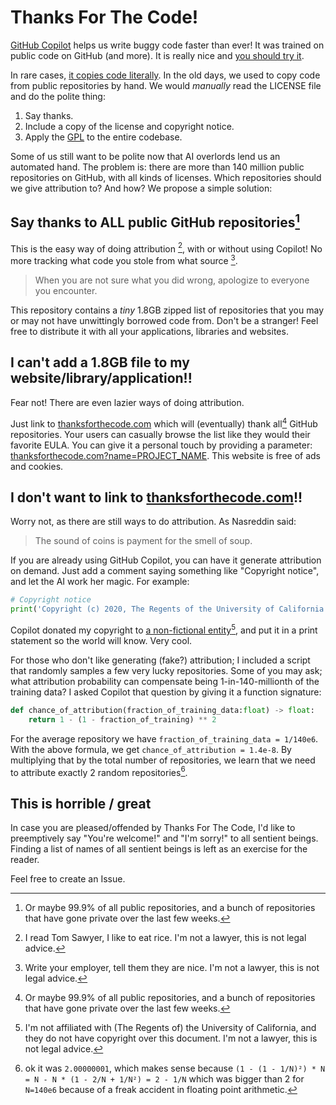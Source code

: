 # Thanks For The Code!

[GitHub Copilot](https://copilot.github.com) helps us write buggy code faster than ever! It was trained on public code on GitHub (and more). It is really nice and [you should try it](https://github.blog/2022-07-14-research-how-github-copilot-helps-improve-developer-productivity/).

In rare cases, [it copies code literally](https://www.theverge.com/2021/7/7/22561180/github-copilot-legal-copyright-fair-use-public-code). In the old days, we used to copy code from public repositories by hand. We would *manually* read the LICENSE file and do the polite thing:
1. Say thanks.
1. Include a copy of the license and copyright notice.
1. Apply the [GPL](https://www.cnet.com/tech/tech-industry/microsofts-hand-forced-on-open-source-driver-release/) to the entire codebase.

Some of us still want to be polite now that AI overlords lend us an automated hand. The problem is: there are more than 140 million public repositories on GitHub, with all kinds of licenses. Which repositories should we give attribution to? And how? We propose a simple solution:


## Say thanks to ALL public GitHub repositories[^2]

This is the easy way of doing attribution [^1], with or without using Copilot! No more tracking what code you stole from what source [^3].  

> When you are not sure what you did wrong, apologize to everyone you encounter.

This repository contains a *tiny* 1.8GB zipped list of repositories that you may or may not have unwittingly borrowed code from. Don't be a stranger! Feel free to distribute it with all your applications, libraries and websites.


## I can't add a 1.8GB file to my website/library/application!!

Fear not! There are even lazier ways of doing attribution. 

Just link to [thanksforthecode.com](http://thanksforthecode.com) which will (eventually) thank all[^2] GitHub repositories. Your users can casually browse the list like they would their favorite EULA. You can give it a personal touch by providing a parameter: [thanksforthecode.com?name=PROJECT_NAME](http://thanksforthecode.com?name=PROJECT_NAME). This website is free of ads and cookies.


## I don't want to link to [thanksforthecode.com](http://thanksforthecode.com)!!

Worry not, as there are still ways to do attribution. As Nasreddin said:

> The sound of coins is payment for the smell of soup.

If you are already using GitHub Copilot, you can have it generate attribution on demand. Just add a comment saying something like "Copyright notice", and let the AI work her magic. For example:
```python
# Copyright notice
print('Copyright (c) 2020, The Regents of the University of California. All Rights Reserved.')
```
Copilot donated my copyright to [a non-fictional entity](https://en.wikipedia.org/wiki/Regents_of_the_University_of_California)[^4], and put it in a print statement so the world will know. Very cool.

For those who don't like generating (fake?) attribution; I included a script that randomly samples a few very lucky repositories. Some of you may ask; what attribution probability can compensate being 1-in-140-millionth of the training data? I asked Copilot that question by giving it a function signature:

```python
def chance_of_attribution(fraction_of_training_data:float) -> float:
    return 1 - (1 - fraction_of_training) ** 2
```

For the average repository we have `fraction_of_training_data = 1/140e6`. With the above formula, we get `chance_of_attribution = 1.4e-8`. By multiplying that by the total number of repositories, we learn that we need to attribute exactly 2 random repositories[^5].


## This is horrible / great

In case you are pleased/offended by Thanks For The Code, I'd like to preemptively say "You're welcome!" and "I'm sorry!" to all sentient beings. Finding a list of names of all sentient beings is left as an exercise for the reader.

Feel free to create an Issue.


[^1]: I read Tom Sawyer, I like to eat rice. I'm not a lawyer, this is not legal advice.

[^2]: Or maybe 99.9% of all public repositories, and a bunch of repositories that have gone private over the last few weeks.

[^3]: Write your employer, tell them they are nice. I'm not a lawyer, this is not legal advice.

[^4]: I'm not affiliated with (The Regents of) the University of California, and they do not have copyright over this document. I'm not a lawyer, this is not legal advice.

[^5]: ok it was `2.00000001`, which makes sense because `(1 - (1 - 1/N)²) * N = N - N * (1 - 2/N + 1/N²) = 2 - 1/N` which was bigger than 2 for `N=140e6` because of a freak accident in floating point arithmetic.
